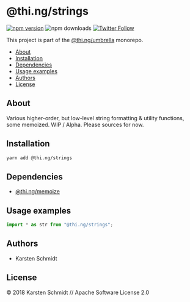 # @thi.ng/strings

[![npm version](https://img.shields.io/npm/v/@thi.ng/strings.svg)](https://www.npmjs.com/package/@thi.ng/strings)
![npm downloads](https://img.shields.io/npm/dm/@thi.ng/strings.svg)
[![Twitter Follow](https://img.shields.io/twitter/follow/thing_umbrella.svg?style=flat-square&label=twitter)](https://twitter.com/thing_umbrella)

This project is part of the
[@thi.ng/umbrella](https://github.com/thi-ng/umbrella/) monorepo.

<!-- TOC depthFrom:2 depthTo:3 -->

- [About](#about)
- [Installation](#installation)
- [Dependencies](#dependencies)
- [Usage examples](#usage-examples)
- [Authors](#authors)
- [License](#license)

<!-- /TOC -->

## About

Various higher-order, but low-level string formatting & utility
functions, some memoized. WIP / Alpha. Please sources for now.

## Installation

```bash
yarn add @thi.ng/strings
```

## Dependencies

- [@thi.ng/memoize](https://github.com/thi-ng/umbrella/tree/master/packages/memoize)

## Usage examples

```ts
import * as str from "@thi.ng/strings";
```

## Authors

- Karsten Schmidt

## License

&copy; 2018 Karsten Schmidt // Apache Software License 2.0
